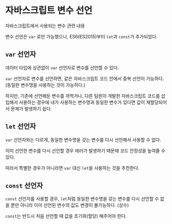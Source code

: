 # 자바스크립트 변수 선언

자바스크립트에서 사용되는 변수 관련 내용

변수 선언은 `var` 로만 가능했으나, ES6(ES2015)부터 `let`과 `const`가 추가되었다.

## `var` 선언자

데이터 타입에 상관없이 `var` 선언자로 변수를 선언할 수 있다.

`var` 선언자로 변수를 선언하면, 같은 자바스크립트 코드 안에서 중복 선언이 가능하다. (동일한 변수명을 사용하는 것이 가능하다.)

하지만, 기존에 선언해둔 변수를 까먹거나, 다른 팀원이 개발한 자바스크립트 코드를 삽입해서 사용하는 경우에 내가 사용하는 변수명과 동일한 변수가 있다면 값이 재할당되어서 문제가 발생하기 쉽다.

## `let` 선언자

`var` 선언자와는 다르게, 동일한 변수명을 갖는 변수를 다시 선언해서 사용할 수 없다.

이미 선언한 변수를 다시 선언할 경우 에러가 발생하기 때문에 코드 안정성을 높여줄 수 있다.

따라서 특별한 경우가 아니라면 `var` 대신 `let`을 사용하는 것을 추천한다.

## `const` 선언자

`const` 선언자를 사용할 경우, `let`처럼 동일한 변수명을 갖는 변수를 다시 선언할 수 없을 뿐만 아니라 이미 선언된 변수의 값도 변경이 불가능하다. (상수)

`const`는 반드시 처음 선언할 때 값을 초기화(할당) 해주어야 한다.

